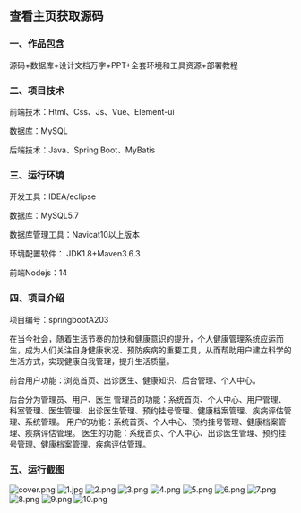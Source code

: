  
## 查看主页获取源码


### 一、作品包含

源码+数据库+设计文档万字+PPT+全套环境和工具资源+部署教程

### 二、项目技术

前端技术：Html、Css、Js、Vue、Element-ui

数据库：MySQL

后端技术：Java、Spring Boot、MyBatis

  

### 三、运行环境

开发工具：IDEA/eclipse

数据库：MySQL5.7

数据库管理工具：Navicat10以上版本

环境配置软件： JDK1.8+Maven3.6.3

前端Nodejs：14


### 四、项目介绍
项目编号：springbootA203

在当今社会，随着生活节奏的加快和健康意识的提升，个人健康管理系统应运而生，成为人们关注自身健康状况、预防疾病的重要工具，从而帮助用户建立科学的生活方式，实现健康自我管理，提升生活质量。

前台用户功能：浏览首页、出诊医生、健康知识、后台管理、个人中心。

后台分为管理员、用户、医生
管理员的功能：系统首页、个人中心、用户管理、科室管理、医生管理、出诊医生管理、预约挂号管理、健康档案管理、疾病评估管理、系统管理。
用户的功能：系统首页、个人中心、预约挂号管理、健康档案管理、疾病评估管理。
医生的功能：系统首页、个人中心、出诊医生管理、预约挂号管理、健康档案管理、疾病评估管理。

### 五、运行截图

![cover.png](./cover.png)
![1.jpg](./1.jpg)
![2.png](./2.png)
![3.png](./3.png)
![4.png](./4.png)
![5.png](./5.png)
![6.png](./6.png)
![7.png](./7.png)
![8.png](./8.png)
![9.png](./9.png)
![10.png](./10.png)




  

